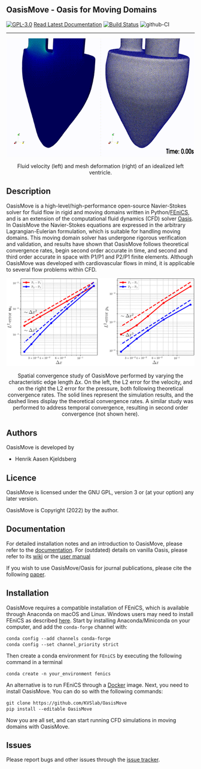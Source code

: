 ## OasisMove - Oasis for Moving Domains
[![GPL-3.0](https://img.shields.io/github/license/hkjeldsberg/oasismove)](LICENSE)
[Read Latest Documentation](https://kvslab.github.io/oasismove/)
[![Build Status](https://travis-ci.org/mikaem/Oasis.svg?branch=master)](https://travis-ci.org/mikaem/Oasis)
![github-CI](https://github.com/mikaem/Oasis/workflows/github-CI/badge.svg)
_________________

<p align="center">
    <img src="img/moving_ventricle.gif" width="640" height="315" alt="Left ventricle flow"/>
</p>
<p align="center">
    Fluid velocity (left) and mesh deformation (right) of an idealized left ventricle. 
</p>


Description
-----------
OasisMove is a high-level/high-performance open-source Navier-Stokes solver for fluid flow in rigid and moving domains
written in Python/[FEniCS](https://fenicsproject.org/), and is an extension of the computational fluid dynamics (CFD)
solver [Oasis](https://github.com/mikaem/Oasis). In OasisMove the Navier-Stokes equations are expressed in the
arbitrary Lagrangian-Eulerian formulation, which is suitable for handling moving domains. This moving domain solver has
undergone rigorous verification and validation, and results have shown that OasisMove follows theoretical convergence
rates, begin second order accurate in time, and second and third order accurate in space with P1/P1 and P2/P1 finite
elements. Although OasisMove was developed with cardiovascular flows in mind, it is applicable to several flow problems
within CFD.

<p align="center">
    <img src=img/verification_u_p.png width="630 height="470" alt="Convergence rate analysis"/>
</p>
<p align="center">
    Spatial convergence study of OasisMove performed by varying the characteristic edge length Δx. On the left, the L2 error for the
    velocity, and on the right the L2 error for the pressure, both following theoretical convergence rates. 
    The solid lines represent the simulation results, and the dashed lines display the theoretical convergence rates. 
    A similar study was performed to address temporal convergence, resulting in second order convergence (not shown here). 
</p>


Authors
-------
OasisMove is developed by

* Henrik Aasen Kjeldsberg

Licence
-------
OasisMove is licensed under the GNU GPL, version 3 or (at your option) any later version.

OasisMove is Copyright (2022) by the author.

Documentation
-------------
For detailed installation notes and an introduction to OasisMove, please refer to
the [documentation](https://oasismove.readthedocs.io/en/latest/). For (outdated) details on vanilla Oasis, please refer
to its [wiki](https://github.com/mikaem/oasis/wiki) or
the [user manual](https://github.com/mikaem/Oasis/tree/master/doc/usermanual.pdf)

If you wish to use OasisMove/Oasis for journal publications, please cite the
following [paper](http://www.sciencedirect.com/science/article/pii/S0010465514003786).


Installation
------------
OasisMove requires a compatible installation of FEniCS, which is available through Anaconda on macOS and Linux. Windows
users may need to install FEniCS as described [here](https://fenicsproject.org/download/). Start by installing
Anaconda/Miniconda on your computer, and add the `conda-forge` channel with:

    conda config --add channels conda-forge
    conda config --set channel_priority strict

Then create a conda environment for `FEniCS` by executing the following command in a terminal

    conda create -n your_environment fenics 

An alternative is to run FEniCS through a [Docker](https://www.docker.com/) image. Next, you need to install OasisMove.
You can do so with the following commands:

    git clone https://github.com/KVSlab/OasisMove
    pip install --editable OasisMove

Now you are all set, and can start running CFD simulations in moving domains with OasisMove.

Issues
------
Please report bugs and other issues through the [issue tracker](https://github.com/KVSlab/OasisMove/issues).

